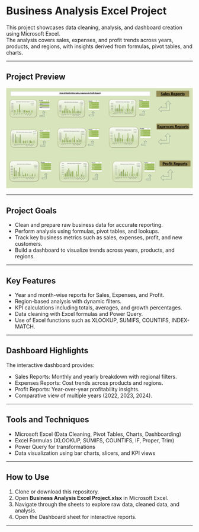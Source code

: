 # Business Analysis Excel Project

This project showcases data cleaning, analysis, and dashboard creation using Microsoft Excel.  
The analysis covers sales, expenses, and profit trends across years, products, and regions, with insights derived from formulas, pivot tables, and charts.

---

## Project Preview
![Business Data Analysis Dashboard](Business%20Data%20Analysis%20Dashboard.png.png)

---

## Project Goals
- Clean and prepare raw business data for accurate reporting.  
- Perform analysis using formulas, pivot tables, and lookups.  
- Track key business metrics such as sales, expenses, profit, and new customers.  
- Build a dashboard to visualize trends across years, products, and regions.  

---

## Key Features
- Year and month-wise reports for Sales, Expenses, and Profit.  
- Region-based analysis with dynamic filters.  
- KPI calculations including totals, averages, and growth percentages.  
- Data cleaning with Excel formulas and Power Query.  
- Use of Excel functions such as XLOOKUP, SUMIFS, COUNTIFS, INDEX-MATCH.  

---

## Dashboard Highlights
The interactive dashboard provides:  
- Sales Reports: Monthly and yearly breakdown with regional filters.  
- Expenses Reports: Cost trends across products and regions.  
- Profit Reports: Year-over-year profitability insights.  
- Comparative view of multiple years (2022, 2023, 2024).  

---

## Tools and Techniques
- Microsoft Excel (Data Cleaning, Pivot Tables, Charts, Dashboarding)  
- Excel Formulas (XLOOKUP, SUMIFS, COUNTIFS, IF, Proper, Trim)  
- Power Query for transformations  
- Data visualization using bar charts, slicers, and KPI views  

---

## How to Use
1. Clone or download this repository.  
2. Open **Business Analysis Excel Project.xlsx** in Microsoft Excel.  
3. Navigate through the sheets to explore raw data, cleaned data, and analysis.  
4. Open the Dashboard sheet for interactive reports.  

---

